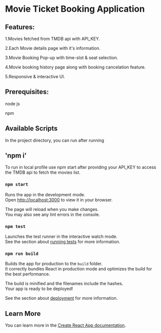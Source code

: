 # Movie Ticket Booking Application 

## Features:

1.Movies fetched from TMDB api with API_KEY.

2.Each Movie details page with it's information.

3.Movie Booking Pop-up with time-slot & seat selection.

4.Movie booking history page along with booking cancelation feature.

5.Responsive & interactive UI.

## Prerequisites:
 node js 
 
 npm


## Available Scripts

In the project directory, you can run after running 

## 'npm i' 

To run in local profile use npm start after providing your API_KEY to access the TMDB api to fetch the movies list.
### `npm start`

Runs the app in the development mode.\
Open [http://localhost:3000](http://localhost:3000) to view it in your browser.

The page will reload when you make changes.\
You may also see any lint errors in the console.

### `npm test`

Launches the test runner in the interactive watch mode.\
See the section about [running tests](https://facebook.github.io/create-react-app/docs/running-tests) for more information.

### `npm run build`

Builds the app for production to the `build` folder.\
It correctly bundles React in production mode and optimizes the build for the best performance.

The build is minified and the filenames include the hashes.\
Your app is ready to be deployed!

See the section about [deployment](https://facebook.github.io/create-react-app/docs/deployment) for more information.

## Learn More

You can learn more in the [Create React App documentation](https://facebook.github.io/create-react-app/docs/getting-started).
